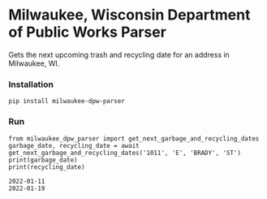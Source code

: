 # Milwaukee, Wisconsin Department of Public Works Parser

Gets the next upcoming trash and recycling date for an address in Milwaukee, WI. 

### Installation

`pip install milwaukee-dpw-parser`

### Run

```
from milwaukee_dpw_parser import get_next_garbage_and_recycling_dates
garbage_date, recycling_date = await get_next_garbage_and_recycling_dates('1011', 'E', 'BRADY', 'ST')
print(garbage_date)
print(recycling_date)
```

```
2022-01-11
2022-01-19
```

